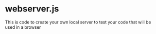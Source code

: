 # webserver.js
This is code to create your own local server to test your code that will be used in a browser
